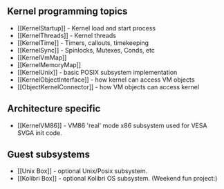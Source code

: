 ## Kernel programming topics ##

 * [[KernelStartup]] - Kernel load and start process
 * [[KernelThreads]] - Kernel threads
 * [[KernelTime]] - Timers, callouts, timekeeping
 * [[KernelSync]] - Spinlocks, Mutexes, Conds, etc
 * [[KernelVmMap]]
 * [[KernelMemoryMap]]
 * [[KernelUnix]] - basic POSIX subsystem implementation
 * [[KernelObjectInterface]] - how kernel can access VM objects
 * [[ObjectKernelConnector]] - how VM objects can access kernel 

## Architecture specific ##

 * [[KernelVM86]] - VM86 'real' mode x86 subsystem used for VESA SVGA init code.

## Guest subsystems ##

 * [[Unix Box]] - optional Unix/Posix subsystem.
 * [[Kolibri Box]] - optional Kolibri OS subsystem. (Weekend fun project:)


